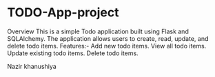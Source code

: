 # TODO-App-project
Overview
This is a simple Todo application built using Flask and SQLAlchemy. The application allows users to create, read, update, and delete todo items.
Features:-
Add new todo items.
View all todo items.
Update existing todo items.
Delete todo items.


Nazir khanushiya
